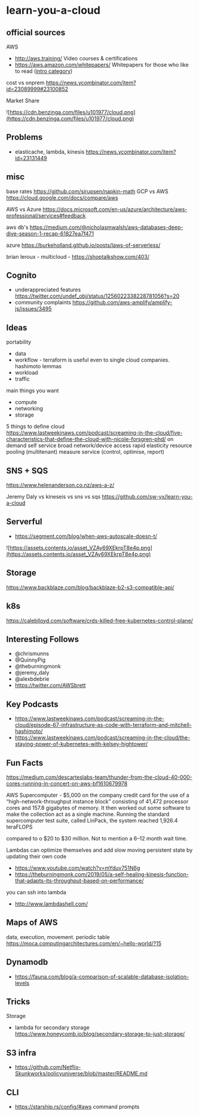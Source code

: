 # learn-you-a-cloud

## official sources

AWS

- http://aws.training/ Video courses & certifications
- https://aws.amazon.com/whitepapers/ Whitepapers for those who like to read ([intro category](https://aws.amazon.com/whitepapers/?whitepapers-main.sort-by=item.additionalFields.sortDate&whitepapers-main.sort-order=desc&awsf.whitepapers-content-category=content-category%23intro))

cost vs onprem https://news.ycombinator.com/item?id=23089999#23100852


Market Share

![https://cdn.benzinga.com/files/u101977/cloud.png](https://cdn.benzinga.com/files/u101977/cloud.png)
 
## Problems

- elasticache, lambda, kinesis https://news.ycombinator.com/item?id=23131449
 
## misc

base rates https://github.com/sirupsen/napkin-math
GCP vs AWS https://cloud.google.com/docs/compare/aws

AWS vs Azure https://docs.microsoft.com/en-us/azure/architecture/aws-professional/services#feedback


aws db's https://medium.com/@nicholasmwalsh/aws-databases-deep-dive-season-1-recap-61827ea7f471

azure https://burkeholland.github.io/posts/laws-of-serverless/


brian leroux - multicloud - https://shoptalkshow.com/403/

## Cognito

- underappreciated features https://twitter.com/undef_obj/status/1256022338228781056?s=20
- community complaints https://github.com/aws-amplify/amplify-js/issues/3495

## Ideas

portability

- data
- workflow - terraform is useful even to single cloud companies. hashimoto lemmas
- workload
- traffic 

main things you want

- compute
- networking
- storage

5 things to define cloud 
 https://www.lastweekinaws.com/podcast/screaming-in-the-cloud/five-characteristics-that-define-the-cloud-with-nicole-forsgren-phd/
on demand self service
broad network/device access
rapid elasticity
resource pooling (multitenant) 
measure service (control, optimise, report) 

## SNS + SQS

https://www.helenanderson.co.nz/aws-a-z/


Jeremy Daly vs kineseis vs sns vs sqs https://github.com/sw-yx/learn-you-a-cloud

## Serverful

- https://segment.com/blog/when-aws-autoscale-doesn-t/

![https://assets.contents.io/asset_VZAy69XEkrpT8e4p.png](https://assets.contents.io/asset_VZAy69XEkrpT8e4p.png)

## Storage

https://www.backblaze.com/blog/backblaze-b2-s3-compatible-api/

## k8s

https://caleblloyd.com/software/crds-killed-free-kubernetes-control-plane/

## Interesting Follows

- @chrismunns
- @QuinnyPig
- @theburningmonk
- @jeremy_daly
- @alexbdebrie
- https://twitter.com/AWSbrett

## Key Podcasts

- https://www.lastweekinaws.com/podcast/screaming-in-the-cloud/episode-67-infrastructure-as-code-with-terraform-and-mitchell-hashimoto/
- https://www.lastweekinaws.com/podcast/screaming-in-the-cloud/the-staying-power-of-kubernetes-with-kelsey-hightower/


## Fun Facts

https://medium.com/descarteslabs-team/thunder-from-the-cloud-40-000-cores-running-in-concert-on-aws-bf1610679978

AWS Supercomputer - $5,000 on the company credit card for the use of a “high-network-throughput instance block” consisting of 41,472 processor cores and 157.8 gigabytes of memory. It then worked out some software to make the collection act as a single machine. Running the standard supercomputer test suite, called LinPack, the system reached 1,926.4 teraFLOPS

compared to o $20 to $30 million. Not to mention a 6–12 month wait time.

Lambdas can optimize themselves and add slow moving persistent state by updating their own code
- https://www.youtube.com/watch?v=mYduv751N6g
- https://theburningmonk.com/2019/05/a-self-healing-kinesis-function-that-adapts-its-throughput-based-on-performance/

you can ssh into lambda
- http://www.lambdashell.com/

## Maps of AWS

data, execution, movement. periodic table https://moca.computingarchitectures.com/en/~hello-world/?15

## Dynamodb

- https://fauna.com/blog/a-comparison-of-scalable-database-isolation-levels

## Tricks

Storage

- lambda for secondary storage https://www.honeycomb.io/blog/secondary-storage-to-just-storage/



## S3 infra

- https://github.com/Netflix-Skunkworks/policyuniverse/blob/master/README.md


## CLI

- https://starship.rs/config/#aws command prompts
